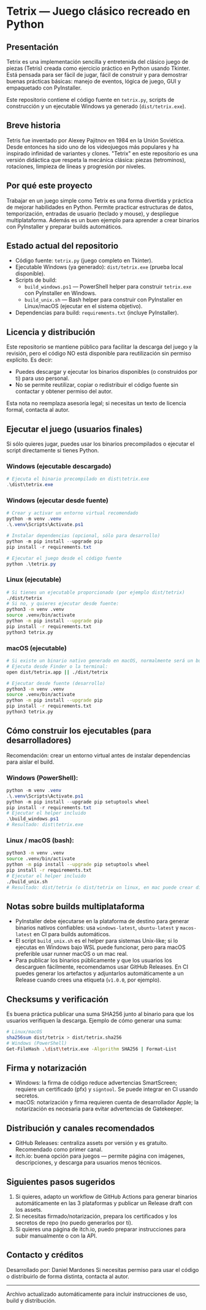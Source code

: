 # Tetrix — Juego clásico recreado en Python

## Presentación

Tetrix es una implementación sencilla y entretenida del clásico juego de piezas (Tetris) creada como ejercicio práctico en Python usando Tkinter. Está pensada para ser fácil de jugar, fácil de construir y para demostrar buenas prácticas básicas: manejo de eventos, lógica de juego, GUI y empaquetado con PyInstaller.

Este repositorio contiene el código fuente en `tetrix.py`, scripts de construcción y un ejecutable Windows ya generado (`dist/tetrix.exe`).

## Breve historia

Tetris fue inventado por Alexey Pajitnov en 1984 en la Unión Soviética. Desde entonces ha sido uno de los videojuegos más populares y ha inspirado infinidad de variantes y clones. "Tetrix" en este repositorio es una versión didáctica que respeta la mecánica clásica: piezas (tetrominos), rotaciones, limpieza de líneas y progresión por niveles.

## Por qué este proyecto

Trabajar en un juego simple como Tetrix es una forma divertida y práctica de mejorar habilidades en Python. Permite practicar estructuras de datos, temporización, entradas de usuario (teclado y mouse), y despliegue multiplataforma. Además es un buen ejemplo para aprender a crear binarios con PyInstaller y preparar builds automáticos.

## Estado actual del repositorio

- Código fuente: `tetrix.py` (juego completo en Tkinter).
- Ejecutable Windows (ya generado): `dist/tetrix.exe` (prueba local disponible).
- Scripts de build:
  - `build_windows.ps1` — PowerShell helper para construir `tetrix.exe` con PyInstaller en Windows.
  - `build_unix.sh` — Bash helper para construir con PyInstaller en Linux/macOS (ejecutar en el sistema objetivo).
- Dependencias para build: `requirements.txt` (incluye PyInstaller).

## Licencia y distribución

Este repositorio se mantiene público para facilitar la descarga del juego y la revisión, pero el código NO está disponible para reutilización sin permiso explícito. Es decir:

- Puedes descargar y ejecutar los binarios disponibles (o construidos por ti) para uso personal.
- No se permite reutilizar, copiar o redistribuir el código fuente sin contactar y obtener permiso del autor.

Esta nota no reemplaza asesoría legal; si necesitas un texto de licencia formal, contacta al autor.

## Ejecutar el juego (usuarios finales)

Si sólo quieres jugar, puedes usar los binarios precompilados o ejecutar el script directamente si tienes Python.

### Windows (ejecutable descargado)

```powershell
# Ejecuta el binario precompilado en dist\tetrix.exe
.\dist\tetrix.exe
```

### Windows (ejecutar desde fuente)

```powershell
# Crear y activar un entorno virtual recomendado
python -m venv .venv
.\.venv\Scripts\Activate.ps1

# Instalar dependencias (opcional, sólo para desarrollo)
python -m pip install --upgrade pip
pip install -r requirements.txt

# Ejecutar el juego desde el código fuente
python .\tetrix.py
```

### Linux (ejecutable)

```bash
# Si tienes un ejecutable proporcionado (por ejemplo dist/tetrix)
./dist/tetrix
# Si no, y quieres ejecutar desde fuente:
python3 -m venv .venv
source .venv/bin/activate
python -m pip install --upgrade pip
pip install -r requirements.txt
python3 tetrix.py
```

### macOS (ejecutable)

```bash
# Si existe un binario nativo generado en macOS, normalmente será un bundle .app o un binario en dist/
# Ejecuta desde Finder o la terminal:
open dist/tetrix.app || ./dist/tetrix

# Ejecutar desde fuente (desarrollo)
python3 -m venv .venv
source .venv/bin/activate
python -m pip install --upgrade pip
pip install -r requirements.txt
python3 tetrix.py
```

## Cómo construir los ejecutables (para desarrolladores)

Recomendación: crear un entorno virtual antes de instalar dependencias para aislar el build.

### Windows (PowerShell):

```powershell
python -m venv .venv
.\.venv\Scripts\Activate.ps1
python -m pip install --upgrade pip setuptools wheel
pip install -r requirements.txt
# Ejecutar el helper incluido
.\build_windows.ps1
# Resultado: dist\tetrix.exe
```

### Linux / macOS (bash):

```bash
python3 -m venv .venv
source .venv/bin/activate
python -m pip install --upgrade pip setuptools wheel
pip install -r requirements.txt
# Ejecutar el helper incluido
./build_unix.sh
# Resultado: dist/tetrix (o dist/tetrix on linux, en mac puede crear dist/tetrix o un bundle)
```

## Notas sobre builds multiplataforma

- PyInstaller debe ejecutarse en la plataforma de destino para generar binarios nativos confiables: usa `windows-latest`, `ubuntu-latest` y `macos-latest` en CI para builds automáticos.
- El script `build_unix.sh` es el helper para sistemas Unix-like; si lo ejecutas en Windows bajo WSL puede funcionar, pero para macOS preferible usar runner macOS o un mac real.
- Para publicar los binarios públicamente y que los usuarios los descarguen fácilmente, recomendamos usar GitHub Releases. En CI puedes generar los artefactos y adjuntarlos automáticamente a un Release cuando crees una etiqueta (`v1.0.0`, por ejemplo).

## Checksums y verificación

Es buena práctica publicar una suma SHA256 junto al binario para que los usuarios verifiquen la descarga. Ejemplo de cómo generar una suma:

```bash
# Linux/macOS
sha256sum dist/tetrix > dist/tetrix.sha256
# Windows (PowerShell)
Get-FileHash .\dist\tetrix.exe -Algorithm SHA256 | Format-List
```

## Firma y notarización

- Windows: la firma de código reduce advertencias SmartScreen; requiere un certificado (pfx) y `signtool`. Se puede integrar en CI usando secretos.
- macOS: notarización y firma requieren cuenta de desarrollador Apple; la notarización es necesaria para evitar advertencias de Gatekeeper.

## Distribución y canales recomendados

- GitHub Releases: centraliza assets por versión y es gratuito. Recomendado como primer canal.
- itch.io: buena opción para juegos — permite página con imágenes, descripciones, y descarga para usuarios menos técnicos.

## Siguientes pasos sugeridos

1. Si quieres, adapto un workflow de GitHub Actions para generar binarios automáticamente en las 3 plataformas y publicar un Release draft con los assets.
2. Si necesitas firmado/notarización, prepara los certificados y los secretos de repo (no puedo generarlos por ti).
3. Si quieres una página de itch.io, puedo preparar instrucciones para subir manualmente o con la API.

## Contacto y créditos

Desarrollado por: Daniel Mardones
Si necesitas permiso para usar el código o distribuirlo de forma distinta, contacta al autor.

-----
Archivo actualizado automáticamente para incluir instrucciones de uso, build y distribución.

